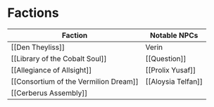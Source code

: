 # Factions

| Faction                               | Notable NPCs       |
| ------------------------------------- | ------------------ |
| [[Den Theyliss]]                      | Verin              |
| [[Library of the Cobalt Soul]]        | [[Question]]       |
| [[Allegiance of Allsight]]            | [[Prolix Yusaf]]   |
| [[Consortium of the Vermilion Dream]] | [[Aloysia Telfan]] |
| [[Cerberus Assembly]]                 |                    |
